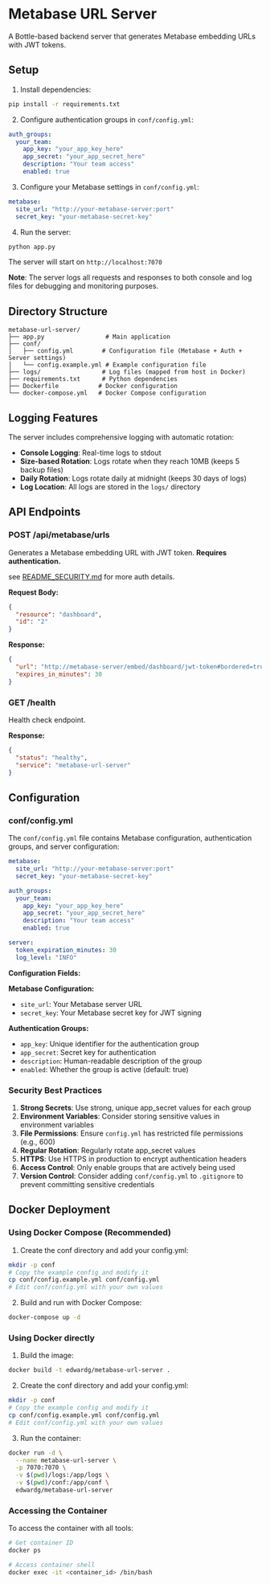 # Metabase URL Server

A Bottle-based backend server that generates Metabase embedding URLs with JWT tokens.

## Setup

1. Install dependencies:
```bash
pip install -r requirements.txt
```

2. Configure authentication groups in `conf/config.yml`:
```yaml
auth_groups:
  your_team:
    app_key: "your_app_key_here"
    app_secret: "your_app_secret_here"
    description: "Your team access"
    enabled: true
```

3. Configure your Metabase settings in `conf/config.yml`:
```yaml
metabase:
  site_url: "http://your-metabase-server:port"
  secret_key: "your-metabase-secret-key"
```

4. Run the server:
```bash
python app.py
```

The server will start on `http://localhost:7070`

**Note**: The server logs all requests and responses to both console and log files for debugging and monitoring purposes.

## Directory Structure

```
metabase-url-server/
├── app.py                 # Main application
├── conf/
│   ├── config.yml        # Configuration file (Metabase + Auth + Server settings)
│   └── config.example.yml # Example configuration file
├── logs/                 # Log files (mapped from host in Docker)
├── requirements.txt      # Python dependencies
├── Dockerfile           # Docker configuration
└── docker-compose.yml   # Docker Compose configuration
```

## Logging Features

The server includes comprehensive logging with automatic rotation:

- **Console Logging**: Real-time logs to stdout
- **Size-based Rotation**: Logs rotate when they reach 10MB (keeps 5 backup files)
- **Daily Rotation**: Logs rotate daily at midnight (keeps 30 days of logs)
- **Log Location**: All logs are stored in the `logs/` directory

## API Endpoints

### POST /api/metabase/urls

Generates a Metabase embedding URL with JWT token. **Requires authentication.**

see [README_SECURITY.md](./README_SECURITY.md) for more auth details.

**Request Body:**
```json
{
  "resource": "dashboard",
  "id": "2"
}
```

**Response:**
```json
{
  "url": "http://metabase-server/embed/dashboard/jwt-token#bordered=true&titled=true",
  "expires_in_minutes": 30
}
```

### GET /health

Health check endpoint.

**Response:**
```json
{
  "status": "healthy",
  "service": "metabase-url-server"
}
```

## Configuration

### conf/config.yml

The `conf/config.yml` file contains Metabase configuration, authentication groups, and server configuration:

```yaml
metabase:
  site_url: "http://your-metabase-server:port"
  secret_key: "your-metabase-secret-key"

auth_groups:
  your_team:
    app_key: "your_app_key_here"
    app_secret: "your_app_secret_here"
    description: "Your team access"
    enabled: true

server:
  token_expiration_minutes: 30
  log_level: "INFO"
```

**Configuration Fields:**

**Metabase Configuration:**
- `site_url`: Your Metabase server URL
- `secret_key`: Your Metabase secret key for JWT signing

**Authentication Groups:**
- `app_key`: Unique identifier for the authentication group
- `app_secret`: Secret key for authentication
- `description`: Human-readable description of the group
- `enabled`: Whether the group is active (default: true)

### Security Best Practices

1. **Strong Secrets**: Use strong, unique app_secret values for each group
2. **Environment Variables**: Consider storing sensitive values in environment variables
3. **File Permissions**: Ensure `config.yml` has restricted file permissions (e.g., 600)
4. **Regular Rotation**: Regularly rotate app_secret values
5. **HTTPS**: Use HTTPS in production to encrypt authentication headers
6. **Access Control**: Only enable groups that are actively being used
7. **Version Control**: Consider adding `conf/config.yml` to `.gitignore` to prevent committing sensitive credentials

## Docker Deployment

### Using Docker Compose (Recommended)

1. Create the conf directory and add your config.yml:
```bash
mkdir -p conf
# Copy the example config and modify it
cp conf/config.example.yml conf/config.yml
# Edit conf/config.yml with your own values
```

2. Build and run with Docker Compose:
```bash
docker-compose up -d
```

### Using Docker directly

1. Build the image:
```bash
docker build -t edwardg/metabase-url-server .
```

2. Create the conf directory and add your config.yml:
```bash
mkdir -p conf
# Copy the example config and modify it
cp conf/config.example.yml conf/config.yml
# Edit conf/config.yml with your own values
```

3. Run the container:
```bash
docker run -d \
  --name metabase-url-server \
  -p 7070:7070 \
  -v $(pwd)/logs:/app/logs \
  -v $(pwd)/conf:/app/conf \
  edwardg/metabase-url-server
```

### Accessing the Container

To access the container with all tools:
```bash
# Get container ID
docker ps

# Access container shell
docker exec -it <container_id> /bin/bash
```
